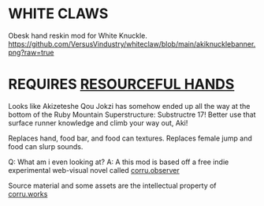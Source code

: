 # WHITE CLAWS
Obesk hand reskin mod for White Knuckle.
https://github.com/VersusVindustry/whiteclaw/blob/main/akiknucklebanner.png?raw=true

# REQUIRES [RESOURCEFUL HANDS](https://thunderstore.io/c/white-knuckle/p/triggered_studio/ResourcefulHands/)

Looks like Akizeteshe Qou Jokzi has somehow ended up all the way at the bottom of the Ruby Mountain Superstructure: Substructre 17!
Better use that surface runner knowledge and climb your way out, Aki!

Replaces hand, food bar, and food can textures.
Replaces female jump and food can slurp sounds.

Q: What am i even looking at?
A: A this mod is based off a free indie experimental web-visual novel called [corru.observer](https://corru.observer/)

Source material and some assets are the intellectual property of [corru.works](https://corru.works/)

